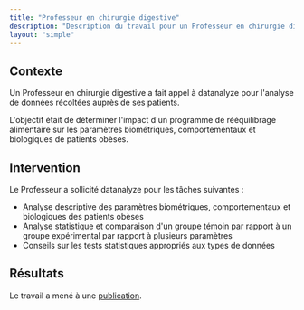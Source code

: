 ```yaml
---
title: "Professeur en chirurgie digestive"
description: "Description du travail pour un Professeur en chirurgie digestive"
layout: "simple"
---
```


## Contexte

Un Professeur en chirurgie digestive a fait appel à datanalyze pour l'analyse de données récoltées auprès de ses patients.

L'objectif était de déterminer l'impact d'un programme de rééquilibrage alimentaire sur les paramètres biométriques, comportementaux et biologiques de patients obèses.

## Intervention

Le Professeur a sollicité datanalyze pour les tâches suivantes :

- Analyse descriptive des paramètres biométriques, comportementaux et biologiques des patients obèses
- Analyse statistique et comparaison d'un groupe témoin par rapport à un groupe expérimental par rapport à plusieurs paramètres
- Conseils sur les tests statistiques appropriés aux types de données

## Résultats

Le travail a mené à une [publication](https://www.mdpi.com/2559926).